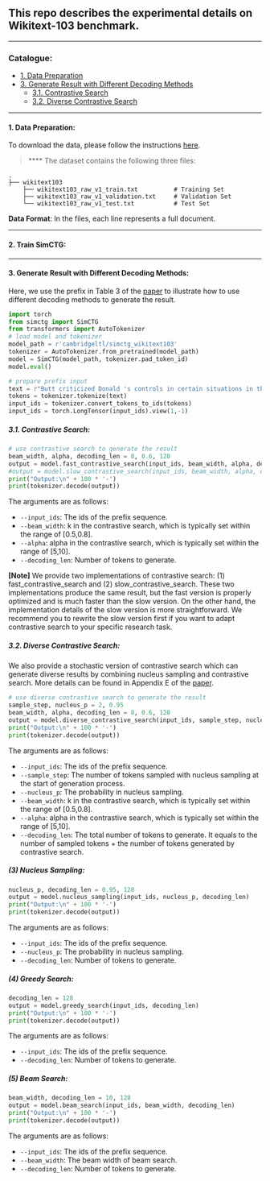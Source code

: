 ## This repo describes the experimental details on Wikitext-103 benchmark.
****
### Catalogue:
* <a href='#data_preparation'>1. Data Preparation</a>
* <a href='#generate_results'>3. Generate Result with Different Decoding Methods</a>
    * <a href='#contrastive_search'>3.1. Contrastive Search</a>
    * <a href='#diverse_contrastive_search'>3.2. Diverse Contrastive Search</a>


****
<span id='data_preparation'/>

#### 1. Data Preparation:
To download the data, please follow the instructions [here](https://github.com/yxuansu/SimCTG/tree/main/data).

> **** The dataset contains the following three files:

    .
    ├── wikitext103                       
        ├── wikitext103_raw_v1_train.txt          # Training Set
        ├── wikitext103_raw_v1_validation.txt     # Validation Set
        └── wikitext103_raw_v1_test.txt           # Test Set

**Data Format**: In the files, each line represents a full document.

****
#### 2. Train SimCTG:

****
<span id='generate_results'/>

#### 3. Generate Result with Different Decoding Methods:
Here, we use the prefix in Table 3 of the [paper]() to illustrate how to use different decoding methods to generate the result. 
```python
import torch
from simctg import SimCTG
from transformers import AutoTokenizer
# load model and tokenizer
model_path = r'cambridgeltl/simctg_wikitext103'
tokenizer = AutoTokenizer.from_pretrained(model_path)
model = SimCTG(model_path, tokenizer.pad_token_id)
model.eval()

# prepare prefix input
text = r"Butt criticized Donald 's controls in certain situations in the game , as well as the difficulty of some levels and puzzles . Buchanan also criticized the controls , calling"
tokens = tokenizer.tokenize(text)
input_ids = tokenizer.convert_tokens_to_ids(tokens)
input_ids = torch.LongTensor(input_ids).view(1,-1)
```
<span id='contrastive_search'/>

##### 3.1. Contrastive Search:
```python
# use contrastive search to generate the result
beam_width, alpha, decoding_len = 8, 0.6, 128
output = model.fast_contrastive_search(input_ids, beam_width, alpha, decoding_len)
#output = model.slow_contrastive_search(input_ids, beam_width, alpha, decoding_len)
print("Output:\n" + 100 * '-')
print(tokenizer.decode(output))
```
The arguments are as follows:
* `--input_ids`: The ids of the prefix sequence.
* `--beam_width`: k in the contrastive search, which is typically set within the range of [0.5,0.8].
* `--alpha`: alpha in the contrastive search, which is typically set within the range of [5,10].
* `--decoding_len`: Number of tokens to generate.

**[Note]** We provide two implementations of contrastive search: (1) fast_contrastive_search and (2) slow_contrastive_search. These two implementations produce the same result, but the fast version is properly optimized and is much faster than the slow version. On the other hand, the implementation details of the slow version is more straightforward. We recommend you to rewrite the slow version first if you want to adapt contrastive search to your specific research task.

<span id='diverse_contrastive_search'/>

##### 3.2. Diverse Contrastive Search:
We also provide a stochastic version of contrastive search which can generate diverse results by combining nucleus sampling and contrastive search. More details can be found in Appendix E of the [paper]().
```python
# use diverse contrastive search to generate the result
sample_step, nucleus_p = 2, 0.95
beam_width, alpha, decoding_len = 8, 0.6, 128
output = model.diverse_contrastive_search(input_ids, sample_step, nucleus_p, beam_width, alpha, decoding_len)
print("Output:\n" + 100 * '-')
print(tokenizer.decode(output))
```
The arguments are as follows:
* `--input_ids`: The ids of the prefix sequence.
* `--sample_step`: The number of tokens sampled with nucleus sampling at the start of generation process.
* `--nucleus_p`: The probability in nucleus sampling.
* `--beam_width`: k in the contrastive search, which is typically set within the range of [0.5,0.8].
* `--alpha`: alpha in the contrastive search, which is typically set within the range of [5,10].
* `--decoding_len`: The total number of tokens to generate. It equals to the number of sampled tokens + the number of tokens generated by contrastive search.

##### (3) Nucleus Sampling:
```python
nucleus_p, decoding_len = 0.95, 128
output = model.nucleus_sampling(input_ids, nucleus_p, decoding_len)
print("Output:\n" + 100 * '-')
print(tokenizer.decode(output))
```
The arguments are as follows:
* `--input_ids`: The ids of the prefix sequence.
* `--nucleus_p`: The probability in nucleus sampling.
* `--decoding_len`: Number of tokens to generate.

##### (4) Greedy Search:
```python
decoding_len = 128
output = model.greedy_search(input_ids, decoding_len)
print("Output:\n" + 100 * '-')
print(tokenizer.decode(output))
```
The arguments are as follows:
* `--input_ids`: The ids of the prefix sequence.
* `--decoding_len`: Number of tokens to generate.


##### (5) Beam Search:
```python
beam_width, decoding_len = 10, 128
output = model.beam_search(input_ids, beam_width, decoding_len)
print("Output:\n" + 100 * '-')
print(tokenizer.decode(output))
```
The arguments are as follows:
* `--input_ids`: The ids of the prefix sequence.
* `--beam_width`: The beam width of beam search.
* `--decoding_len`: Number of tokens to generate.

